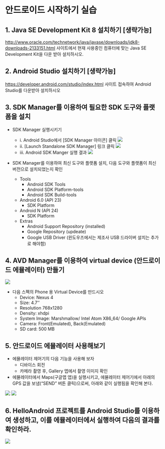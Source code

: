 안드로이드 시작하기 실습
===================

## 1. Java SE Development Kit 8 설치하기 [생략가능]
http://www.oracle.com/technetwork/java/javase/downloads/jdk8-downloads-2133151.html 사이트에서 현재 사용중인 컴퓨터에 맞는 Java SE Development Kit을 다운 받아 설치하시오.

## 2. Android Studio 설치하기 [생략가능]
https://developer.android.com/studio/index.html 사이트 접속하여 Android Studio를 다운받아 설치하시오

## 3. SDK Manager를 이용하여 필요한 SDK 도구와 플랫폼을 설치
* SDK Manager 실행시키기
  - i. Android Studio에서 [SDK Manager 아이콘] 클릭
  ![](images/android-intro-lab-sdkm.png)
  - ii. [Launch Standalone SDK Manager] 링크 클릭
  ![](images/android-intro-lab-sdkm2.png)
  - iii. Android SDK Manger 실행 결과
  ![](images/android-intro-lab-sdkm3.png)

* SDK Manager를 이용하여 최신 도구와 플랫폼 설치, 다음 도구와 플랫폼이 최신 버전으로 설치되었는지 확인
  - Tools
    - Android SDK Tools
    - Android SDK Platform-tools
    - Android SDK Build-tools
  - Android 6.0 (API 23)
    - SDK Platform
  - Android N (API 24)
    - SDK Platform
  - Extras
    - Android Support Repository (installed)
    - Google Repository (updeate)
    - Google USB Driver (윈도우즈에서는 제조사 USB 드라이버 설치는 추가로 해야함)

## 4. AVD Manager를 이용하여 virtual device (안드로이드 에뮬레이터) 만들기
![](images/android-intro-lab-avd.png)

* 다음 스펙의 Phone 용 Virtual Device를 만드시오
  - Device: Nexus 4
  - Size: 4.7’’
  - Resolution 768x1280
  - Density: xhdpi
  - System Image: Marshmallow/ Intel Atom X86_64/ Google APIs
  - Camera: Front(Emulated), Back(Emulated)
  - SD card: 500 MB

## 5. 안드로이드 에뮬레이터 사용해보기
* 에뮬레이터 제어기의 다음 기능을 사용해 보자
  - 디바이스 회전
  - 카메라 촬영 후, Gallery 앱에서 촬영 이미지 확인
* 에뮬레이터에서 Maps(구글맵 앱)을 실행시키고, 에뮬레이터 제어기에서 아래의 GPS 값을 보냄(“SEND” 버튼 클릭)으로써, 아래와 같이 실행됨을 확인해 본다.

![](images/android-intro-lab-avd2.png)
![](images/android-intro-lab-avd3.png)

## 6. HelloAndroid 프로젝트를 Android Studio를 이용하여 생성하고, 이를 에뮬레이터에서 실행하여 다음의 결과를 확인하라.
![](images/android-intro-lab-hello.png)

